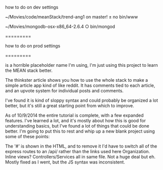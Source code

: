 how to do on dev settings

 ~/Movies/code/meanStack/trend-ang1 on master!
± no bin/www


 ~/Movies/mongodb-osx-x86_64-2.6.4
○ bin/mongod



=========

how to do on prod settings



=========























is a horrible placeholder name I'm using, I'm just using this project to learn the MEAN stack better.

The thinkster article shows you how to use the whole stack to make a simple article app kind of like reddit.  It has comments tied to each article, and an upvote system for individual posts and comments.

I've found it is kind of sloppy syntax and could probably be organized a lot better, but it's still a great starting point from which to improve.

As of 10/9/2014 the entire tutorial is complete, with a few expanded features.
I've learned a lot, and it's mostly about how this is good for understanding basics, but I've found a lot of things that could be done better.  I'm going to put this to rest and whip up a new blank project using some of these points:

The '#' is shown in the HTML, and to remove it I'd have to switch all of the express routes to an /api/ rather than the links used here
Organization.  Inline views?  Controllers/Services all in same file.  Not a huge deal but eh.
Mostly fixed as I went, but the JS syntax was inconsistent.